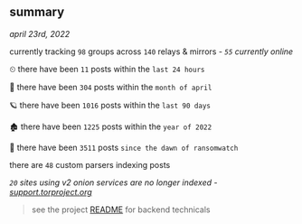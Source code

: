 
## summary
_april 23rd, 2022_

currently tracking `98` groups across `140` relays & mirrors - _`55` currently online_

⏲ there have been `11` posts within the `last 24 hours`

🦈 there have been `304` posts within the `month of april`

🪐 there have been `1016` posts within the `last 90 days`

🏚 there have been `1225` posts within the `year of 2022`

🦕 there have been `3511` posts `since the dawn of ransomwatch`

there are `48` custom parsers indexing posts

_`20` sites using v2 onion services are no longer indexed - [support.torproject.org](https://support.torproject.org/onionservices/v2-deprecation/)_

> see the project [README](https://github.com/thetanz/ransomwatch#ransomwatch--) for backend technicals
